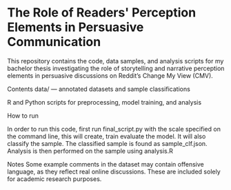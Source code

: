 # The Role of Readers' Perception Elements in Persuasive Communication

This repository contains the code, data samples, and analysis scripts for my bachelor thesis investigating the role of storytelling and narrative perception elements in persuasive discussions on Reddit’s Change My View (CMV).

Contents
data/ — annotated datasets and sample classifications

R and Python scripts for preprocessing, model training, and analysis

How to run

In order to run this code, first run final_script.py with the scale specified on the command line, this will create, train evaluate the model. It will also classify the sample. The classified sample is found as sample_clf.json.
Analysis is then performed on the sample using analysis.R

Notes
Some example comments in the dataset may contain offensive language, as they reflect real online discussions. These are included solely for academic research purposes.
